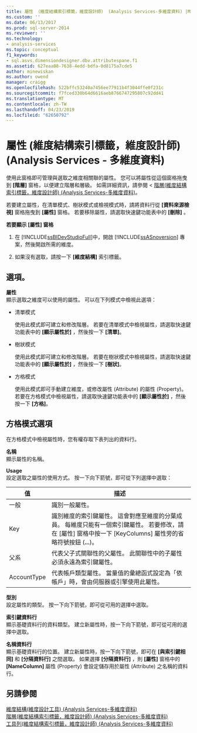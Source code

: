 ```yaml
---
title: 屬性 （維度結構索引標籤，維度設計師） (Analysis Services-多維度資料) |Microsoft Docs
ms.custom: ''
ms.date: 06/13/2017
ms.prod: sql-server-2014
ms.reviewer: ''
ms.technology:
- analysis-services
ms.topic: conceptual
f1_keywords:
- sql.asvs.dimensiondesigner.dbv.attributespane.f1
ms.assetid: 627eaa08-7638-4edd-bdfa-0d8175a7cde5
author: minewiskan
ms.author: owend
manager: craigg
ms.openlocfilehash: 522bffc53240a7456ee77911b4f3044ffe0f231c
ms.sourcegitcommit: f7fced330b64d6616aeb8766747295807c92dd41
ms.translationtype: MT
ms.contentlocale: zh-TW
ms.lasthandoff: 04/23/2019
ms.locfileid: "62650792"
---
```

# <a name="attributes-dimension-structure-tab-dimension-designer-analysis-services---multidimensional-data"></a>屬性 (維度結構索引標籤，維度設計師) (Analysis Services - 多維度資料)
  使用此窗格即可管理與選取之維度相關聯的屬性。 您可以將屬性從這個窗格拖曳到 **[階層]** 窗格，以便建立階層和層級。 如需詳細資訊，請參閱 <<c0> [ 階層&#40;維度結構索引標籤，維度設計師&#41; &#40;Analysis Services-多維度資料&#41;](hierarchies-dimension-designer-analysis-services-multidimensional-data.md)。</c0>  
  
 若要建立屬性，在清單模式、樹狀模式或檢視模式時，請將資料行從 **[資料來源檢視]** 窗格拖曳到 **[屬性]** 窗格。 若要移除屬性，請選取快速鍵功能表中的 **[刪除]** 。  
  
 **若要顯示 [屬性] 窗格**  
  
1.  在 [!INCLUDE[ssBIDevStudioFull](../includes/ssbidevstudiofull-md.md)]中，開啟 [!INCLUDE[ssASnoversion](../includes/ssasnoversion-md.md)] 專案，然後開啟所需的維度。  
  
2.  如果沒有選取，請按一下 **[維度結構]** 索引標籤。  
  
## <a name="options"></a>選項。  
 **屬性**  
 顯示選取之維度可以使用的屬性。 可以在下列模式中檢視此選項：  
  
-   清單模式  
  
     使用此模式即可建立和修改階層。 若要在清單模式中檢視屬性，請選取快速鍵功能表中的 **[顯示屬性於]** ，然後按一下 **[清單]**。  
  
-   樹狀模式  
  
     使用此模式即可建立和修改階層。 若要在樹狀模式中檢視屬性，請選取快速鍵功能表中的 **[顯示屬性於]** ，然後按一下 **[樹狀]**。  
  
-   方格模式  
  
     使用此模式即可手動建立維度，或修改屬性 (Attribute) 的屬性 (Property)。 若要在方格模式中檢視屬性，請選取快速鍵功能表中的 **[顯示屬性於]** ，然後按一下 **[方格]**。  
  
## <a name="grid-mode-options"></a>方格模式選項  
 在方格模式中檢視屬性時，您有權存取下表列出的資料行。  
  
 **名稱**  
 顯示屬性的名稱。  
  
 **Usage**  
 設定選取之屬性的使用方式。 按一下向下箭號，即可從下列選擇中選取：  
  
|值|描述|  
|-----------|-----------------|  
|一般|識別一般屬性。|  
|Key|識別維度的索引鍵屬性。 這會對應至維度的分葉成員。 每維度只能有一個索引鍵屬性。 若要修改，請在 [屬性] 窗格中按一下 [KeyColumns] 屬性旁的省略符號按鈕 (**...**)。|  
|父系|代表父子式關聯性的父屬性。 此關聯性中的子屬性必須永遠為索引鍵屬性。|  
|AccountType|代表帳戶類型屬性。 當量值的彙總函式設定為「依帳戶」時，會由伺服器或引擎使用此屬性。|  
  
 **型別**  
 設定屬性的類型。 按一下向下箭號，即可從可用的選擇中選取。  
  
 **索引鍵資料行**  
 顯示基礎資料行的資料類型。 建立新屬性時，按一下向下箭號，即可從可用的選擇中選取。  
  
 **名稱資料行**  
 顯示基礎資料行的位置。 建立新屬性時，按一下向下箭號，即可在 **[與索引鍵相同]** 和 **[分隔資料行]** 之間選取。 如果選擇 **[分隔資料行]** ，則 **[屬性]** 窗格中的 **[NameColumn]** 屬性 (Property) 會設定儲存用於屬性 (Attribute) 之名稱的資料行。  
  
## <a name="see-also"></a>另請參閱  
 [維度結構&#40;維度設計工具&#41; &#40;Analysis Services-多維度資料&#41;](dimension-structure-dimension-designer-analysis-services-multidimensional-data.md)   
 [階層&#40;維度結構索引標籤，維度設計師&#41; &#40;Analysis Services-多維度資料&#41;](hierarchies-dimension-designer-analysis-services-multidimensional-data.md)   
 [工具列&#40;維度結構索引標籤，維度設計師&#41; &#40;Analysis Services-多維度資料&#41;](toolbar-dimension-structure-designer-analysis-services-multidimensional-data.md)  
  
  
